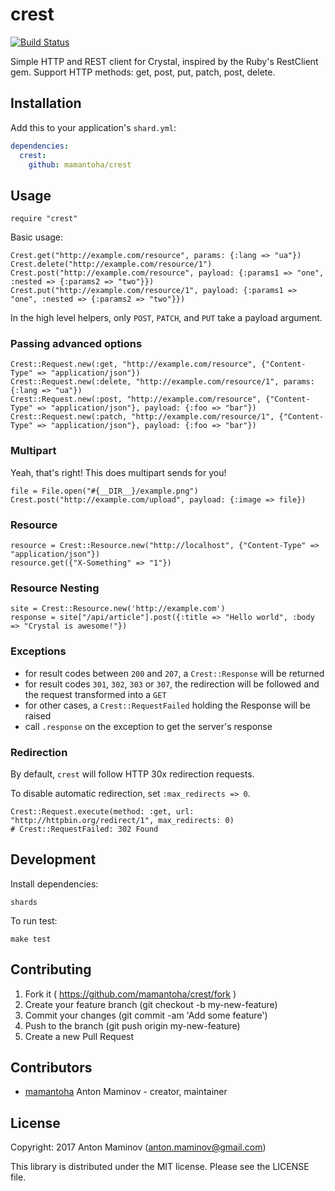 # crest

[![Build Status][travis_badge]][travis]

Simple HTTP and REST client for Crystal, inspired by the Ruby's RestClient gem.
Support HTTP methods: get, post, put, patch, post, delete.

## Installation

Add this to your application's `shard.yml`:

```yaml
dependencies:
  crest:
    github: mamantoha/crest
```

## Usage

```crystal
require "crest"
```

Basic usage:

```crystal
Crest.get("http://example.com/resource", params: {:lang => "ua"})
Crest.delete("http://example.com/resource/1")
Crest.post("http://example.com/resource", payload: {:params1 => "one", :nested => {:params2 => "two"}})
Crest.put("http://example.com/resource/1", payload: {:params1 => "one", :nested => {:params2 => "two"}})
```

In the high level helpers, only `POST`, `PATCH`, and `PUT` take a payload argument.

### Passing advanced options

```crystal
Crest::Request.new(:get, "http://example.com/resource", {"Content-Type" => "application/json"})
Crest::Request.new(:delete, "http://example.com/resource/1", params: {:lang => "ua"})
Crest::Request.new(:post, "http://example.com/resource", {"Content-Type" => "application/json"}, payload: {:foo => "bar"})
Crest::Request.new(:patch, "http://example.com/resource/1", {"Content-Type" => "application/json"}, payload: {:foo => "bar"})
```

### Multipart

Yeah, that's right! This does multipart sends for you!

```crystal
file = File.open("#{__DIR__}/example.png")
Crest.post("http://example.com/upload", payload: {:image => file})
```


### Resource

```crystal
resource = Crest::Resource.new("http://localhost", {"Content-Type" => "application/json"})
resource.get({"X-Something" => "1"})
```

### Resource Nesting

```crystal
site = Crest::Resource.new('http://example.com')
response = site["/api/article"].post({:title => "Hello world", :body => "Crystal is awesome!"})
```

### Exceptions

- for result codes between `200` and `207`, a `Crest::Response` will be returned
- for result codes `301`, `302`, `303` or `307`, the redirection will be followed and the request transformed into a `GET`
- for other cases, a `Crest::RequestFailed` holding the Response will be raised
- call `.response` on the exception to get the server's response

### Redirection

By default, `crest` will follow HTTP 30x redirection requests.

To disable automatic redirection, set `:max_redirects => 0`.

```crystal
Crest::Request.execute(method: :get, url: "http://httpbin.org/redirect/1", max_redirects: 0)
# Crest::RequestFailed: 302 Found
```

## Development

Install dependencies:

```
shards
```

To run test:

```
make test
```

## Contributing

1. Fork it ( https://github.com/mamantoha/crest/fork )
2. Create your feature branch (git checkout -b my-new-feature)
3. Commit your changes (git commit -am 'Add some feature')
4. Push to the branch (git push origin my-new-feature)
5. Create a new Pull Request

## Contributors

- [mamantoha](https://github.com/mamantoha) Anton Maminov - creator, maintainer

## License

Copyright: 2017 Anton Maminov (anton.maminov@gmail.com)

This library is distributed under the MIT license. Please see the LICENSE file.

[travis_badge]: http://img.shields.io/travis/mamantoha/crest.svg?style=flat
[travis]: https://travis-ci.org/mamantoha/crest
